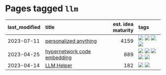 # Pages tagged `llm`

|last_modified|title|est. idea maturity|tags
|:---|:---|---:|:---|
|2023-07-11|[personalized anything](../personalized_anything.md)|4159|[![](https://img.shields.io/badge/tag-gdpr_data_export-d2ea1b)](../tags/gdpr_data_export.md) [![](https://img.shields.io/badge/tag-llm-90446b)](../tags/llm.md) [![](https://img.shields.io/badge/tag-personalization-dce8fa)](../tags/personalization.md) [![](https://img.shields.io/badge/tag-productivity-82f36e)](../tags/productivity.md)|
|2023-04-25|[hypernetwork code embedding](../hypernetwork_embedding_for_code.md)|889|[![](https://img.shields.io/badge/tag-embeddings-8e95e2)](../tags/embeddings.md) [![](https://img.shields.io/badge/tag-llm-90446b)](../tags/llm.md) [![](https://img.shields.io/badge/tag-machinelearning-be4650)](../tags/machinelearning.md) [![](https://img.shields.io/badge/tag-models-3f9741)](../tags/models.md) [![](https://img.shields.io/badge/tag-nlp-3f3dc3)](../tags/nlp.md)|
|2023-04-14|[LLM Helper](../llm-helper.md)|182|[![](https://img.shields.io/badge/tag-llm-90446b)](../tags/llm.md) [![](https://img.shields.io/badge/tag-tooling-ea1833)](../tags/tooling.md)|